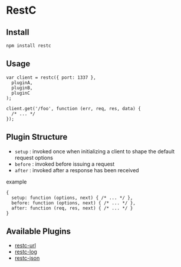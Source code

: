 RestC
=====

Install
-------

    npm install restc

Usage
-----

    var client = restc({ port: 1337 },
      pluginA,
      pluginB,
      pluginC
    );

    client.get('/foo', function (err, req, res, data) {
      /* ... */
    });

Plugin Structure
----------------

* `setup` : invoked once when initializing a client to shape the default request options
* `before` : invoked before issuing a request
* `after` : invoked after a response has been received

example

    {
      setup: function (options, next) { /* ... */ },
      before: function (options, next) { /* ... */ },
      after: function (req, res, next) { /* ... */ }
    }

Available Plugins
-----------------

* [restc-url](https://github.com/ovmjm/node-restc-url)
* [restc-log](https://github.com/ovmjm/node-restc-log)
* [restc-json](https://github.com/ovmjm/node-restc-json)

